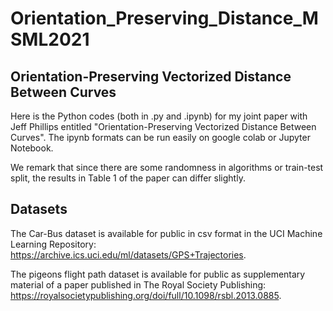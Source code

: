 # Orientation_Preserving_Distance_MSML2021

## Orientation-Preserving Vectorized Distance Between Curves

Here is the Python codes (both in .py and .ipynb) for my joint paper with Jeff Phillips entitled "Orientation-Preserving Vectorized Distance Between Curves". The ipynb formats can be run easily on google colab or Jupyter Notebook. 

We remark that since there are some randomness in algorithms or train-test split, the results in Table 1 of the paper can differ slightly.

## Datasets

The Car-Bus dataset is available for public in csv format in the UCI Machine Learning Repository: https://archive.ics.uci.edu/ml/datasets/GPS+Trajectories.

The pigeons flight path dataset is available for public as supplementary material of a paper published in The Royal Society Publishing: https://royalsocietypublishing.org/doi/full/10.1098/rsbl.2013.0885.
